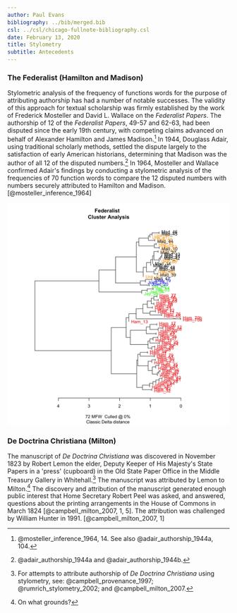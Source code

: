 ```yaml
---
author: Paul Evans
bibliography: ../bib/merged.bib
csl: ../csl/chicago-fullnote-bibliography.csl
date: February 13, 2020
title: Stylometry
subtitle: Antecedents
---
```

### The Federalist (Hamilton and Madison)

Stylometric analysis of the frequency of functions words for the
purpose of attributing authorship has had a number of notable
successes. The validity of this approach for textual scholarship
was firmly established by the work of Frederick Mosteller and David
L. Wallace on the *Federalist Papers*. The authorship of 12 of the
*Federalist Papers*, 49-57 and 62-63, had been disputed since the
early 19th century, with competing claims advanced on behalf of
Alexander Hamilton and James Madison.[^d] In 1944, Douglass Adair, using
traditional scholarly methods, settled the dispute largely to the
satisfaction of early American historians, determining that Madison
was the author of all 12 of the disputed numbers.[^a] In 1964,
Mosteller and Wallace confirmed Adair's findings by conducting a
stylometric analysis of the frequencies of 70 function words to
compare the 12 disputed numbers with numbers securely attributed
to Hamilton and Madison.[@mosteller_inference_1964]

![Federalist](JPGs/Federalist_CA_72_MFWs.jpg)

### De Doctrina Christiana (Milton)

The manuscript of *De Doctrina Christiana* was discovered in November
1823 by Robert Lemon the elder, Deputy Keeper of His Majesty's State
Papers in a 'press' (cupboard) in the Old State Paper Office in the
Middle Treasury Gallery in Whitehall.[^b] The manuscript was
attributed by Lemon to Milton.[^c] The discovery and attribution
of the manuscript generated enough public interest that Home Secretary
Robert Peel was asked, and answered, questions about the printing
arrangements in the House of Commons in March 1824 [@campbell_milton_2007,
1, 5]. The attribution was challenged by William Hunter in 1991.
[@campbell_milton_2007, 1]

[^a]: @adair_authorship_1944a and @adair_authorship_1944b.

[^b]: For attempts to attribute authorship of *De Doctrina Christiana*
using stylometry, see: @campbell_provenance_1997; @rumrich_stylometry_2002;
and @campbell_milton_2007.

[^c]: On what grounds?

[^d]: @mosteller_inference_1964, 14. See also @adair_authorship_1944a, 104.
